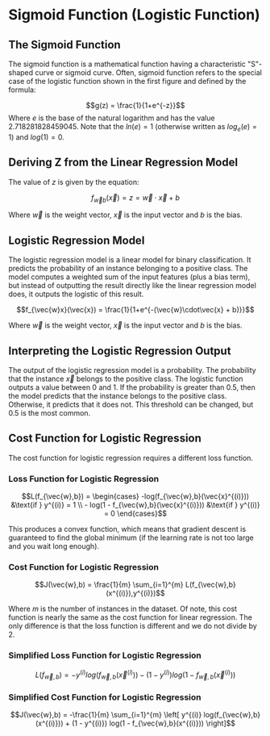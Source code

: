 # Sigmoid Function (Logistic Function)

## The Sigmoid Function

The sigmoid function is a mathematical function having a characteristic "S"-shaped curve or sigmoid curve. Often, sigmoid function refers to the special case of the logistic function shown in the first figure and defined by the formula:

$$g(z) = \frac{1}{1+e^{-z}}$$
Where $e$ is the base of the natural logarithm and has the value $2.718281828459045$. Note that the $ln(e) = 1$ (otherwise written as $log_e(e) = 1$) and $log(1) = 0$.

## Deriving Z from the Linear Regression Model

The value of $z$ is given by the equation:

$$f_{\vec{w}b}(\vec{x}) = z = \vec{w} \cdot \vec{x} + b$$

Where $\vec{w}$ is the weight vector, $\vec{x}$ is the input vector and $b$ is the bias.

## Logistic Regression Model

The logistic regression model is a linear model for binary classification. It predicts the probability of an instance belonging to a positive class. The model computes a weighted sum of the input features (plus a bias term), but instead of outputting the result directly like the linear regression model does, it outputs the logistic of this result.

$$f_{\vec{w}x}(\vec{x}) = \frac{1}{1+e^{-(\vec{w}\cdot\vec{x} + b)}}$$

Where $\vec{w}$ is the weight vector, $\vec{x}$ is the input vector and $b$ is the bias.

## Interpreting the Logistic Regression Output

The output of the logistic regression model is a probability. The probability that the instance $\vec{x}$ belongs to the positive class. The logistic function outputs a value between 0 and 1. If the probability is greater than 0.5, then the model predicts that the instance belongs to the positive class. Otherwise, it predicts that it does not. This threshold can be changed, but 0.5 is the most common.

## Cost Function for Logistic Regression

The cost function for logistic regression requires a different loss function.

### Loss Function for Logistic Regression

$$L(f_{\vec{w},b}) = \begin{cases} -log(f_{\vec{w},b}(\vec{x}^{(i)})) &\text{if } y^{(i)} = 1 \\ - log(1 - f_{\vec{w},b}(\vec{x}^{(i)})) &\text{if } y^{(i)} = 0 \end{cases}$$

This produces a convex function, which means that gradient descent is guaranteed to find the global minimum (if the learning rate is not too large and you wait long enough).

### Cost Function for Logistic Regression

$$J(\vec{w},b) = \frac{1}{m} \sum_{i=1}^{m} L(f_{\vec{w},b}(x^{(i)}),y^{(i)})$$

Where $m$ is the number of instances in the dataset. Of note, this cost function is nearly the same as the cost function for linear regression. The only difference is that the loss function is different and we do not divide by 2.

### Simplified Loss Function for Logistic Regression

$$L(f_{\vec{w},b}) = -y^{(i)} log(f_{\vec{w},b}(\vec{x}^{(i)})) - (1 - y^{(i)}) log(1 - f_{\vec{w},b}(\vec{x}^{(i)}))$$

### Simplified Cost Function for Logistic Regression

$$J(\vec{w},b) = -\frac{1}{m} \sum_{i=1}^{m} \left[ y^{(i)} log(f_{\vec{w},b}(x^{(i)})) + (1 - y^{(i)}) log(1 - f_{\vec{w},b}(x^{(i)})) \right]$$
